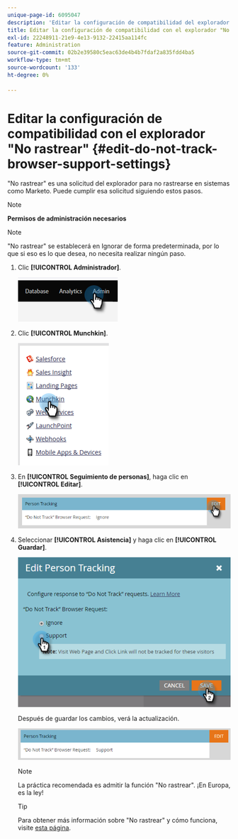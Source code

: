 ```yaml
---
unique-page-id: 6095047
description: 'Editar la configuración de compatibilidad del explorador "No rastrear": documentos de Marketo, documentación del producto'
title: Editar la configuración de compatibilidad con el explorador "No rastrear"
exl-id: 22248911-21e9-4e13-9132-22415aa114fc
feature: Administration
source-git-commit: 02b2e39580c5eac63de4b4b7fdaf2a835fdd4ba5
workflow-type: tm+mt
source-wordcount: '133'
ht-degree: 0%

---
```


# Editar la configuración de compatibilidad con el explorador &quot;No rastrear&quot; {#edit-do-not-track-browser-support-settings}

&quot;No rastrear&quot; es una solicitud del explorador para no rastrearse en sistemas como Marketo. Puede cumplir esa solicitud siguiendo estos pasos.

>[!NOTE]
>
>**Permisos de administración necesarios**

>[!NOTE]
>
>&quot;No rastrear&quot; se establecerá en Ignorar de forma predeterminada, por lo que si eso es lo que desea, no necesita realizar ningún paso.

1. Clic **[!UICONTROL Administrador]**.

   ![](assets/edit-do-not-track-browser-support-settings-1.png)

1. Clic **[!UICONTROL Munchkin]**.

   ![](assets/edit-do-not-track-browser-support-settings-2.png)

1. En **[!UICONTROL Seguimiento de personas]**, haga clic en **[!UICONTROL Editar]**.

   ![](assets/edit-do-not-track-browser-support-settings-3.png)

1. Seleccionar **[!UICONTROL Asistencia]** y haga clic en **[!UICONTROL Guardar]**.

   ![](assets/edit-do-not-track-browser-support-settings-4.png)

   Después de guardar los cambios, verá la actualización.

   ![](assets/edit-do-not-track-browser-support-settings-5.png)

   >[!NOTE]
   >
   >La práctica recomendada es admitir la función &quot;No rastrear&quot;. ¡En Europa, es la ley!

   >[!TIP]
   >
   >Para obtener más información sobre &quot;No rastrear&quot; y cómo funciona, visite [esta página](https://en.wikipedia.org/wiki/Do_Not_Track).
